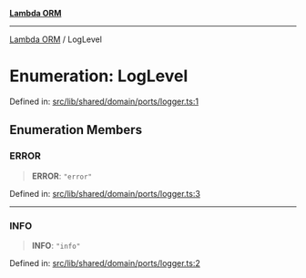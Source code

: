 [**Lambda ORM**](../README.md)

***

[Lambda ORM](../README.md) / LogLevel

# Enumeration: LogLevel

Defined in: [src/lib/shared/domain/ports/logger.ts:1](https://github.com/lambda-orm/lambdaorm-base/blob/5f10bdc7d0f008296efbcbe89bc2bf1ed03aaaef/src/lib/shared/domain/ports/logger.ts#L1)

## Enumeration Members

### ERROR

> **ERROR**: `"error"`

Defined in: [src/lib/shared/domain/ports/logger.ts:3](https://github.com/lambda-orm/lambdaorm-base/blob/5f10bdc7d0f008296efbcbe89bc2bf1ed03aaaef/src/lib/shared/domain/ports/logger.ts#L3)

***

### INFO

> **INFO**: `"info"`

Defined in: [src/lib/shared/domain/ports/logger.ts:2](https://github.com/lambda-orm/lambdaorm-base/blob/5f10bdc7d0f008296efbcbe89bc2bf1ed03aaaef/src/lib/shared/domain/ports/logger.ts#L2)

